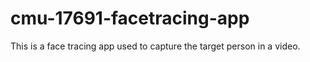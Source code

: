 # cmu-17691-facetracing-app
This is a face tracing app used to capture the target person in a video.
